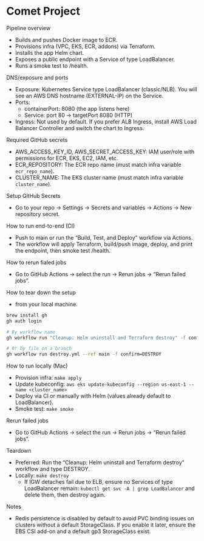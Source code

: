# Comet Project

Pipeline overview
- Builds and pushes Docker image to ECR.
- Provisions infra (VPC, EKS, ECR, addons) via Terraform.
- Installs the app Helm chart.
- Exposes a public endpoint with a Service of type LoadBalancer.
- Runs a smoke test to /health.

DNS/exposure and ports
- Exposure: Kubernetes Service type LoadBalancer (classic/NLB). You will see an AWS DNS hostname (EXTERNAL-IP) on the Service.
- Ports:
  - containerPort: 8080 (the app listens here)
  - Service: port 80 -> targetPort 8080 (HTTP)
- Ingress: Not used by default. If you prefer ALB Ingress, install AWS Load Balancer Controller and switch the chart to Ingress.

Required GitHub secrets
- AWS_ACCESS_KEY_ID, AWS_SECRET_ACCESS_KEY: IAM user/role with permissions for ECR, EKS, EC2, IAM, etc.
- ECR_REPOSITORY: The ECR repo name (must match infra variable `ecr_repo_name`).
- CLUSTER_NAME: The EKS cluster name (must match infra variable `cluster_name`).

Setup GitHub Secrets
- Go to your repo → Settings → Secrets and variables → Actions → New repository secret.

How to run end-to-end (CI)
- Push to main or run the “Build, Test, and Deploy” workflow via Actions.
- The workflow will apply Terraform, build/push image, deploy, and print the endpoint, then smoke test /health.

How to rerun fialed jobs
- Go to GitHub Actions → select the run → Rerun jobs → “Rerun failed jobs”.

How to tear down the setup
- from your local machine. 
```bash
brew install gh
gh auth login

# By workflow name
gh workflow run "Cleanup: Helm uninstall and Terraform destroy" -f confirm=DESTROY

# Or by file on a branch
gh workflow run destroy.yml --ref main -f confirm=DESTROY
```

How to run locally (Mac)
- Provision infra: `make apply`
- Update kubeconfig: `aws eks update-kubeconfig --region us-east-1 --name <cluster_name>`
- Deploy via CI or manually with Helm (values already default to LoadBalancer).
- Smoke test: `make smoke`

Rerun failed jobs
- Go to GitHub Actions → select the run → Rerun jobs → “Rerun failed jobs”.

Teardown
- Preferred: Run the “Cleanup: Helm uninstall and Terraform destroy” workflow and type DESTROY.
- Locally: `make destroy`
  - If IGW detaches fail due to ELB, ensure no Services of type LoadBalancer remain: `kubectl get svc -A | grep LoadBalancer` and delete them, then destroy again.

Notes
- Redis persistence is disabled by default to avoid PVC binding issues on clusters without a default StorageClass. If you enable it later, ensure the EBS CSI add-on and a default gp3 StorageClass exist.